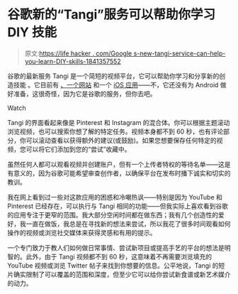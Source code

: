 # 谷歌新的“Tangi”服务可以帮助你学习 DIY 技能

> 原文:[https://life hacker . com/Google s-new-tangi-service-can-help-you-learn-DIY-skills-1841357552](https://lifehacker.com/googles-new-tangi-service-can-help-you-learn-diy-skills-1841357552)

谷歌的最新服务 Tangi 是一个简短的视频平台，它可以帮助你学习和分享新的创造技能 。它目前有 [、一个网站](https://tangi.co/) 和一个 [iOS 应用](https://apps.apple.com/us/app/tangi-quick-videos/id1489238860)——不，它还没有为 Android 做好准备，这很奇怪，因为它是谷歌的服务，但你去吧。

Watch

Tangi 的界面看起来像是 Pinterest 和 Instagram 的混合体。你可以根据主题滚动浏览视频，也可以搜索你想了解的特定任务。视频本身都不到 60 秒，也有评论部分，你可以滚动查看以获得额外的建议(或鼓励)。如果您想要保存任何特定的视频，您可以将它们添加到您的“尝试”收藏中。

虽然任何人都可以观看视频并创建账户，但有一个上传者特权的等待名单——这是有意义的，因为谷歌可能希望审查创作者，以确保平台在发布时播下诚实和切实的教训。

我在网上看到过一些对这款应用的困惑和冷嘲热讽——特别是因为 YouTube 和 Pinterest 已经存在，可以执行与 Tangi 相同的功能——但我实际上喜欢看到谷歌的应用专注于更窄的范围。我大部分空闲时间都在做东西；我有几个创造性的爱好，我一直在做饭，我总是在寻找新的想法来尝试，所以我花了很多时间观看如何操作的视频或浏览社交媒体来获得灵感和有用的提示。

一个专门致力于教人们如何做日常事情、尝试新项目或提高手艺的平台的想法是明智的。此外，由于 Tangi 视频都不到 60 秒，这意味着不再需要浏览填充的 YouTube 视频或浏览 Twitter 帖子来找到你想要的信息。公平地说，Tangi 的短片确实限制了可以覆盖的范围和深度，但至少它可以给你尝试新食谱或新艺术媒介的动力。